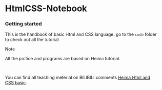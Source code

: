 # HtmlCSS-Notebook

### Getting started
This is the handbook of basic Html and CSS language.
go to the ```code``` folder to check out all the tutorial
> [!NOTE]
> All the prctice and programs are based on Heima tutorial.


<br/>

You can find all teaching meterial on BILIBILI comments [Heima Html and CSS basic](https://www.bilibili.com/video/BV1Kg411T7t9/?spm_id_from=333.1007.top_right_bar_window_custom_collection.content.click&vd_source=f323daddb503a6323bf8ee130f3182f3).
  
